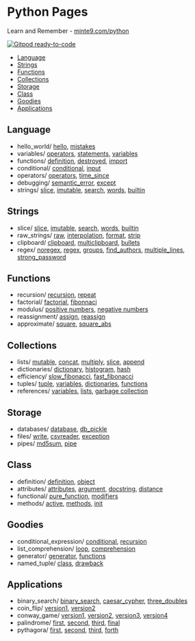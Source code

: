 # Python Pages

Learn and Remember - [minte9.com/python](https://www.minte9.com/python)

[![Gitpod ready-to-code](https://img.shields.io/badge/Gitpod-ready--to--code-blue?logo=gitpod)](https://gitpod.io/#https://github.com/minte9/python-pages)

- [Language](#language) 
- [Strings](#strings) 
- [Functions](#functions) 
- [Collections](#collections) 
- [Storage](#storage) 
- [Class](#class) 
- [Goodies](#goodies) 
- [Applications](#applications) 

## Language
  * hello_world/ [hello](/main/language/hello_world/hello.py), [mistakes](/main/language/hello_world/mistakes.py)
  * variables/ [operators](/main/language/variables/operators.py), [statements](/main/language/variables/statements.py), [variables](/main/language/variables/variables.py)
  * functions/ [definition](/main/language/functions/definition.py), [destroyed](/main/language/functions/destroyed.py), [import](/main/language/functions/import.py)
  * conditional/ [conditional](/main/language/conditional/conditional.py), [input](/main/language/conditional/input.py)
  * operators/ [operators](/main/language/operators/operators.py), [time_since](/main/language/operators/time_since.py)
  * debugging/ [semantic_error](/main/language/debugging/semantic_error.py), [except](/main/language/debugging/except.py)
  * strings/ [slice](/main/language/strings/slice.py), [imutable](/main/language/strings/imutable.py), [search](/main/language/strings/search.py), [words](/main/language/strings/words.py), [builtin](/main/language/strings/builtin.py)

## Strings
  * slice/ [slice](/main/strings/slice/slice.py), [imutable](/main/strings/slice/imutable.py), [search](/main/strings/slice/search.py), [words](/main/strings/slice/words.py), [builtin](/main/strings/slice/builtin.py)
  * raw_strings/ [raw](/main/strings/raw_strings/raw.py), [interpolation](/main/strings/raw_strings/interpolation.py), [format](/main/strings/raw_strings/format.py), [strip](/main/strings/raw_strings/strip.py)
  * clipboard/ [clipboard](/main/strings/clipboard/clipboard.py), [multiclipboard](/main/strings/clipboard/multiclipboard.py), [bullets](/main/strings/clipboard/bullets.py)
  * regex/ [noregex](/main/strings/regex/noregex.py), [regex](/main/strings/regex/regex.py), [groups](/main/strings/regex/groups.py), [find_authors](/main/strings/regex/find_authors.py), [multiple_lines](/main/strings/regex/multiple_lines.py), [strong_password](/main/strings/regex/strong_password.py)


## Functions
  * recursion/ [recursion](/main/functions/recursion/recursion.py), [repeat](/main/functions/recursion/repeat.py)
  * factorial/ [factorial](/main/functions/factorial/factorial.py), [fibonnaci](/main/functions/factorial/fibonnaci.py)
  * modulus/ [positive numbers](/main/functions/modulus/positive.py), [negative numbers](/main/functions/modulus/negative.py)
  * reassignment/ [assign](/main/functions/reassignment/assign.py), [reassign](/main/functions/reassignment/reassign.py)
  * approximate/ [square](/main/functions/approximate/square.py), [square_abs](/main/functions/approximate/square_abs.py)

## Collections
  * lists/ [mutable](/main/collections/lists/mutable.py), [concat](/main/collections/lists/concat.py), [multiply](/main/collections/lists/multiply.py), [slice](/main/collections/lists/slice.py), [append](/main/collections/lists/append.py)
  * dictionaries/ [dictionary](/main/collections/dictionaries/dictionary.py), [histogram](/main/collections/dictionaries/histogram.py), [hash](/main/collections/dictionaries/hash.py)
  * efficiency/ [slow_fibonacci](/main/collections/efficiency/slow_fibonacci.py), [fast_fibonacci](/main/collections/efficiency/fast_fibonacci.py)
  * tuples/ [tuple](/main/collections/tuples/tuple.py), [variables](/main/collections/tuples/variables.py), [dictionaries](/main/collections/tuples/dictionaries.py), [functions](/main/collections/tuples/functions.py)
  * references/ [variables](/main/collections/references/variables.py), [lists](/main/collections/references/lists.py), [garbage collection](/main/collections/references/garbage.py)

## Storage
  * databases/ [database](/main/storage/databases/database.py), [db_pickle](/main/storage/databases/db_pickle.py)
  * files/ [write](/main/storage/files/write.py), [csvreader](/main/storage/files/csvreader.py), [exception](/main/storage/files/exception.py)
  * pipes/ [md5sum](/main/storage/pipes/md5sum.py), [pipe](/main/storage/pipes/pipe.py)

## Class
  * definition/ [definition](/main/class/definition/definition.py), [object](/main/class/definition/object.py)
  * attributes/ [attributes](/main/class/attributes/attributes.py), [argument](/main/class/attributes/argument.py), [docstring](/main/class/attributes/docstring.py), [distance](/main/class/attributes/distance.py)
  * functional/ [pure_function](/main/class/functional/pure_function.py), [modifiers](/main/class/functional/modifiers.py)
  * methods/ [active](/main/class/methods/active.py), [methods](/main/class/methods/methods.py), [init](/main/class/methods/init.py)

## Goodies
  * conditional_expression/ [conditional](/main/goodies/conditional_expression/conditional.py), [recursion](/main/goodies/conditional_expression/recursion.py)
  * list_comprehension/ [loop](/main/goodies/list_comprehension/loop.py), [comprehension](/main/goodies/list_comprehension/comprehension.py)
  * generator/ [generator](/main/goodies/generator/generator.py), [functions](/main/goodies/generator/functions.py)
  * named_tuple/ [class](/main/goodies/named_tuple/class.py), [drawback](/main/goodies/named_tuple/drawback.py)

## Applications
  * binary_search/ [binary_search](/main/applications/binary_search/binary_search.py), [caesar_cypher](/main/applications/binary_search/caesar_cypher.py), [three_doubles](/main/applications/binary_search/three_doubles.py)
  * coin_flip/ [version1](/main/applications/coin_flip/coinflip.py), [version2](/main/applications/coin_flip/coinflip_v2.py)
  * conway_game/ [version1](/main/applications/conway_game/conway_v1.py), [version2](/main/applications/conway_game/conway_v2.py), [version3](/main/applications/conway_game/conway_v3.py), [version4](/main/applications/conway_game/conway_v4.py)
  * palindrome/ [first](/main/applications/palindrome/first.py),  [second](/main/applications/palindrome/second.py), [third](/main/applications/palindrome/third.py), [final](/main/applications/palindrome/final.py)
  * pythagora/ [first](/main/applications/pythagora/first.py), [second](/main/applications/pythagora/second.py), [third](/main/applications/pythagora/third.py), [forth](/main/applications/pythagora/forth.py)